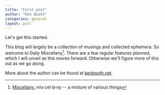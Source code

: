 ```yaml
---
title: "First post"
author: "Ken Booth"
categories: general
layout: post
---
```


Let's get this started.

This blog will largely be a collection of musings and collected ephemera. So welcome to Daily Miscellany[^1]. There are a few regular features planned, which I will unveil as this moves forward. Otherwise we'll figure more of this out as we go along.

More about the author can be found at [kenbooth.net](http://kenbooth.net).

[^1]: [Miscellany.](https://www.merriam-webster.com/dictionary/miscellany) mis·​cel·​la·​ny -- a mixture of various things
